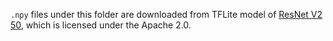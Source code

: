 `.npy` files under this folder are downloaded from TFLite model of [ResNet V2 50](https://storage.googleapis.com/download.tensorflow.org/models/tflite/resnet_v2_50_2018_03_27.zip), which is licensed under the Apache 2.0.